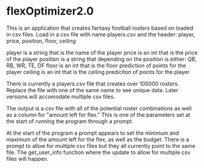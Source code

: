 # flexOptimizer2.0

This is an application that creates fantasy football rosters based on loaded in csv files.  Load in a csv file with name players.csv and the header: player, price, position, floor, ceiling

player is a string that is the name of the player
price is an int that is the price of the player
position is a string that depending on the position is either: QB, RB, WR, TE, DF
floor is an int that is the floor prediction of points for the player
ceiling is an int that is the ceiling prediciton of points for the player

There is currently a players.csv file that creates over 100000 rosters.  Replace the file with one of the same name to see unique data.  Later versions will accomodate multiple csv files.

The output is a csv file with all of the potential roster combinations as well as a column for "amount left for flex."  This is one of the parameters set at the start of running the program through a prompt.

At the start of the program a prompt appears to set the minimum and maximum of the amount left for the flex, as well as the budget.  There is a prompt to allow for multiple csv files but they all currently point to the same file.  The get_user_info function where the update to allow for multiple csv files will happen. 
